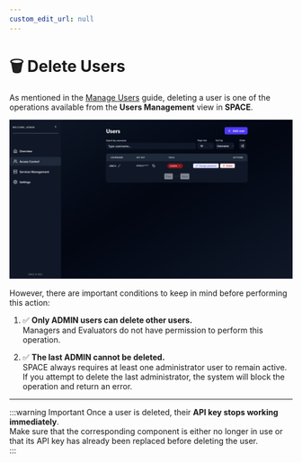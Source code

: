```yaml
---
custom_edit_url: null
---
```


# 🗑️ Delete Users

As mentioned in the [Manage Users](./manage-users.md) guide, deleting a user is one of the operations available from the **Users Management** view in **SPACE**.

![Access Control Screen](../../../static/img/space/user-guides/access-control.png)

However, there are important conditions to keep in mind before performing this action:

1. ✅ **Only ADMIN users can delete other users.**  
   Managers and Evaluators do not have permission to perform this operation.  

2. ✅ **The last ADMIN cannot be deleted.**  
   SPACE always requires at least one administrator user to remain active.  
   If you attempt to delete the last administrator, the system will block the operation and return an error.  

---

:::warning Important
Once a user is deleted, their **API key stops working immediately**.  
Make sure that the corresponding component is either no longer in use or that its API key has already been replaced before deleting the user.  
:::